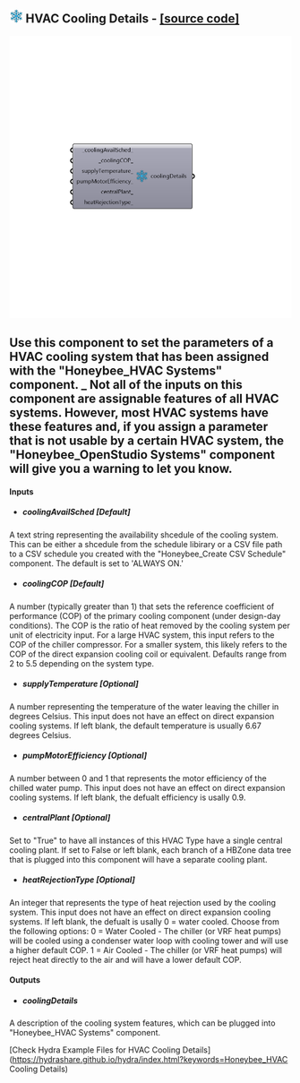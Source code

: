 ## ![](../../images/icons/HVAC_Cooling_Details.png) HVAC Cooling Details - [[source code]](https://github.com/mostaphaRoudsari/honeybee/tree/master/src/Honeybee_HVAC%20Cooling%20Details.py)

![](../../images/components/HVAC_Cooling_Details.png)

Use this component to set the parameters of a HVAC cooling system that has been assigned with the "Honeybee_HVAC Systems" component.
 _
 Not all of the inputs on this component are assignable features of all HVAC systems.  However, most HVAC systems have these features and, if you assign a parameter that is not usable by a certain HVAC system, the "Honeybee_OpenStudio Systems" component will give you a warning to let you know.
 -
 

#### Inputs
* ##### coolingAvailSched [Default]
A text string representing the availability shcedule of the cooling system.  This can be either a shcedule from the schedule libirary or a CSV file path to a CSV schedule you created with the "Honeybee_Create CSV Schedule" component.  The default is set to 'ALWAYS ON.'
* ##### coolingCOP [Default]
A number (typically greater than 1) that sets the reference coefficient of performance (COP) of the primary cooling component (under design-day conditions). The COP is the ratio of heat removed by the cooling system per unit of electricity input.  For a large HVAC system, this input refers to the COP of the chiller compressor.  For a smaller system, this likely refers to the COP of the direct expansion cooling coil or equivalent.  Defaults range from 2 to 5.5 depending on the system type.
* ##### supplyTemperature [Optional]
A number representing the temperature of the water leaving the chiller in degrees Celsius.  This input does not have an effect on direct expansion cooling systems.  If left blank, the default temperature is usually 6.67 degrees Celsius.
* ##### pumpMotorEfficiency [Optional]
A number between 0 and 1 that represents the motor efficiency of the chilled water pump.  This input does not have an effect on direct expansion cooling systems.  If left blank, the defualt efficiency is usally 0.9.
* ##### centralPlant [Optional]
Set to "True" to have all instances of this HVAC Type have a single central cooling plant.  If set to False or left blank, each branch of a HBZone data tree that is plugged into this component will have a separate cooling plant.
* ##### heatRejectionType [Optional]
An integer that represents the type of heat rejection used by the cooling system.  This input does not have an effect on direct expansion cooling systems.  If left blank, the defualt is usally 0 = water cooled.  Choose from the following options:
 0 = Water Cooled - The chiller (or VRF heat pumps) will be cooled using a condenser water loop with cooling tower and will use a higher default COP.
 1 = Air Cooled - The chiller (or VRF heat pumps) will reject heat directly to the air and will have a lower default COP.

#### Outputs
* ##### coolingDetails
A description of the cooling system features, which can be plugged into "Honeybee_HVAC Systems" component.


[Check Hydra Example Files for HVAC Cooling Details](https://hydrashare.github.io/hydra/index.html?keywords=Honeybee_HVAC Cooling Details)